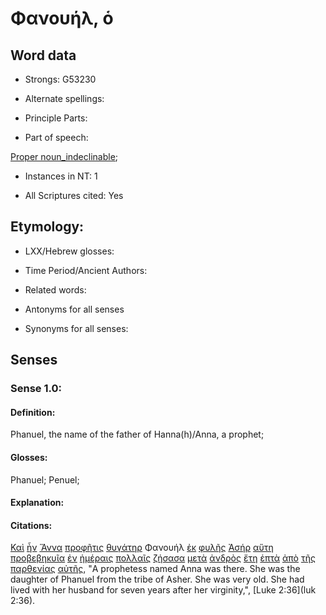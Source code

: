 # Φανουήλ, ὁ 

<!-- Status: S2=NeedsFinalCheck -->
<!-- Lexica used for edits: BDAG, FFM, LN, A-S -->

## Word data

* Strongs: G53230

* Alternate spellings:

* Principle Parts: 

* Part of speech: 

[Proper noun_indeclinable](http://ugg.readthedocs.io/en/latest/proper_noun_indeclinable.html); 

* Instances in NT: 1

* All Scriptures cited: Yes

## Etymology: 

* LXX/Hebrew glosses: 

* Time Period/Ancient Authors: 

* Related words: 

* Antonyms for all senses

* Synonyms for all senses: 

## Senses 

### Sense 1.0:

#### Definition: 

Phanuel, the name of the father of Hanna(h)/Anna, a prophet;

#### Glosses:

Phanuel; Penuel; 

#### Explanation:

#### Citations:

[Καὶ](../G25320/01.md) [ἦν](../G99999/01.md) [Ἅννα](../G04510/01.md) [προφῆτις](../G43980/01.md) [θυγάτηρ](../G23640/01.md) Φανουήλ [ἐκ](../G15370/01.md) [φυλῆς](../G54430/01.md) [Ἀσήρ](../G07680/01.md) [αὕτη](../G37780/01.md) [προβεβηκυῖα](../G42600/01.md) [ἐν](../G17220/01.md) [ἡμέραις](../G22500/01.md) [πολλαῖς](../G41830/01.md) [ζήσασα](../G21980/01.md) [μετὰ](../G33260/01.md) [ἀνδρὸς](../G04350/01.md) [ἔτη](../G20940/01.md) [ἑπτὰ](../G20330/01.md) [ἀπὸ](../G05750/01.md) [τῆς](../G35880/01.md) [παρθενίας](../G39320/01.md) [αὐτῆς](../G08460/01.md), "A prophetess named Anna was there. She was the daughter of Phanuel from the tribe of Asher. She was very old. She had lived with her husband for seven years after her virginity,", [Luke 2:36](luk 2:36). 


